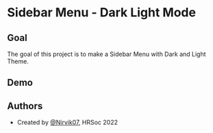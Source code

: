 
# Sidebar Menu - Dark Light Mode


## Goal

The goal of this project is to make a Sidebar Menu with Dark and Light Theme.
## Demo

## Authors

- Created by [@Nirvik07](https://github.com/Nirvik07), HRSoc 2022

